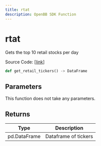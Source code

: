 ```yaml
---
title: rtat
description: OpenBB SDK Function
---
```


# rtat

Gets the top 10 retail stocks per day

Source Code: [[link](https://github.com/OpenBB-finance/OpenBBTerminal/tree/main/openbb_terminal/stocks/discovery/nasdaq_model.py#L20)]

```python
def get_retail_tickers() -> DataFrame
```
## Parameters

This function does not take any parameters.

## Returns

| Type | Description |
| ---- | ----------- |
| pd.DataFrame | Dataframe of tickers |

